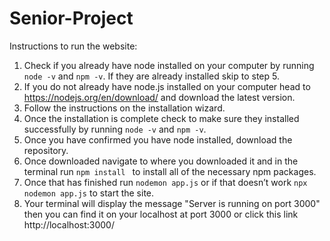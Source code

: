 # Senior-Project
Instructions to run the website:
1. Check if you already have node installed on your computer by running `node -v` and `npm -v`. If they are already installed skip to step 5.
2. If you do not already have node.js installed on your computer head to https://nodejs.org/en/download/ and download the latest version.
3. Follow the instructions on the installation wizard.
4. Once the installation is complete check to make sure they installed successfully by running `node -v` and `npm -v`.
5. Once you have confirmed you have node installed, download the repository.
6. Once downloaded navigate to where you downloaded it and in the terminal run `npm install ` to install all of the necessary npm packages.
7. Once that has finished run `nodemon app.js` or if that doesn’t work `npx nodemon app.js` to start the site.
8. Your terminal will display the message "Server is running on port 3000" then you can find it on your localhost at port 3000 or click this link http://localhost:3000/
